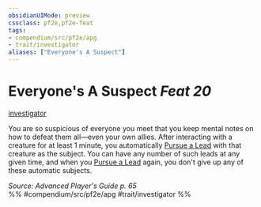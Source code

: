 ```yaml
---
obsidianUIMode: preview
cssclass: pf2e,pf2e-feat
tags:
- compendium/src/pf2e/apg
- trait/investigator
aliases: ["Everyone's A Suspect"]
---
```

# Everyone's A Suspect  *Feat 20*  
[investigator](../../Rules/traits/investigator-apg.md)  


You are so suspicious of everyone you meet that you keep mental notes on how to defeat them all—even your own allies. After interacting with a creature for at least 1 minute, you automatically [Pursue a Lead](../../Rules/actions/pursue-a-lead-apg.md) with that creature as the subject. You can have any number of such leads at any given time, and when you [Pursue a Lead](../../Rules/actions/pursue-a-lead-apg.md) again, you don't give up any of these automatic subjects.

*Source: Advanced Player's Guide p. 65*  
%% #compendium/src/pf2e/apg #trait/investigator %%